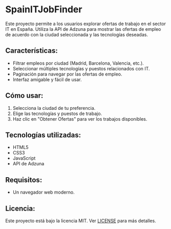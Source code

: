 # SpainITJobFinder

Este proyecto permite a los usuarios explorar ofertas de trabajo en el sector IT en España. Utiliza la API de Adzuna para mostrar las ofertas de empleo de acuerdo con la ciudad seleccionada y las tecnologías deseadas.

## Características:
- Filtrar empleos por ciudad (Madrid, Barcelona, Valencia, etc.).
- Seleccionar múltiples tecnologías y puestos relacionados con IT.
- Paginación para navegar por las ofertas de empleo.
- Interfaz amigable y fácil de usar.

## Cómo usar:
1. Selecciona la ciudad de tu preferencia.
2. Elige las tecnologías y puestos de trabajo.
3. Haz clic en "Obtener Ofertas" para ver los trabajos disponibles.

## Tecnologías utilizadas:
- HTML5
- CSS3
- JavaScript
- API de Adzuna

## Requisitos:
- Un navegador web moderno.

## Licencia:
Este proyecto está bajo la licencia MIT. Ver [LICENSE](LICENSE) para más detalles.
